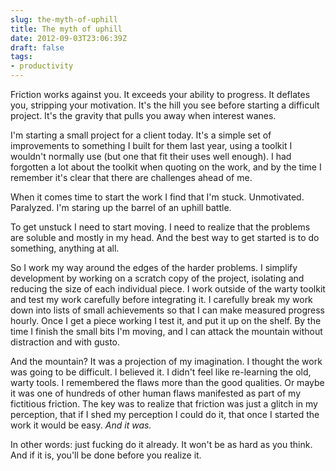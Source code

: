 ```yaml
---
slug: the-myth-of-uphill
title: The myth of uphill
date: 2012-09-03T23:06:39Z
draft: false
tags:
- productivity
---
```


Friction works against you. It exceeds your ability to progress. It deflates you, stripping your motivation. It's the hill you
see before starting a difficult project. It's the gravity that pulls you away when interest wanes.

I'm starting a small project for a client today. It's a simple set of improvements to something I built for them last year,
using a toolkit I wouldn't normally use (but one that fit their uses well enough). I had forgotten a lot about the toolkit when
quoting on the work, and by the time I remember it's clear that there are challenges ahead of me.

When it comes time to start the work I find that I'm stuck. Unmotivated. Paralyzed. I'm staring up the barrel of an uphill battle.

To get unstuck I need to start moving. I need to realize that the problems are soluble and mostly in my head. And the best way
to get started is to do something, anything at all.

So I work my way around the edges of the harder problems. I simplify development by working on a scratch copy of the project,
isolating and reducing the size of each individual piece. I work outside of the warty toolkit and test my work carefully before
integrating it. I carefully break my work down into lists of small achievements so that I can make measured progress hourly. Once
I get a piece working I test it, and put it up on the shelf. By the time I finish the small bits I'm moving, and I can attack the
mountain without distraction and with gusto.

And the mountain? It was a projection of my imagination. I thought the work was going to be difficult. I believed it. I didn't
feel like re-learning the old, warty tools. I remembered the flaws more than the good qualities. Or maybe it was one of hundreds
of other human flaws manifested as part of my fictitious friction. The key was to realize that friction was just a glitch in my
perception, that if I shed my perception I could do it, that once I started the work it would be easy. *And it was.*

In other words: just fucking do it already. It won't be as hard as you think. And if it is, you'll be done before you realize it.
